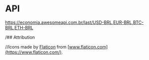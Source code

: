 # API 
https://economia.awesomeapi.com.br/last/USD-BRL,EUR-BRL,BTC-BRL,ETH-BRL 


/## Attribution

//Icons made by [Flaticon](https://www.flaticon.com/) from [www.flaticon.com](https://www.flaticon.com/).


